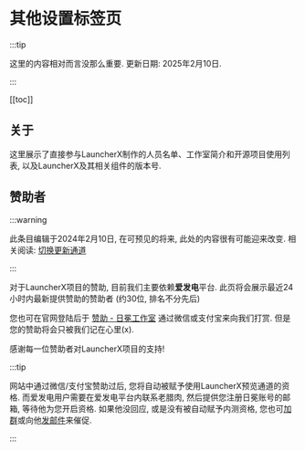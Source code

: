 # 其他设置标签页

:::tip

这里的内容相对而言没那么重要. 更新日期: 2025年2月10日.

:::

[[toc]]

## 关于

这里展示了直接参与LauncherX制作的人员名单、工作室简介和开源项目使用列表, 以及LauncherX及其相关组件的版本号.



## 赞助者

:::warning

此条目编辑于2024年2月10日, 在可预见的将来, 此处的内容很有可能迎来改变. 相关阅读: [切换更新通道](/zhCN/lxguide/others/switch-channel.html)

:::

对于LauncherX项目的赞助, 目前我们主要依赖**爱发电**平台.  此页将会展示最近24小时内最新提供赞助的赞助者 (约30位, 排名不分先后)

您也可在官网登陆后于 [赞助 - 日冕工作室](https://corona.studio/donate ) 通过微信或支付宝来向我们打赏. 但是您的赞助将会只被我们记在心里(x).

感谢每一位赞助者对LauncherX项目的支持! 



:::tip

网站中通过微信/支付宝赞助过后, 您将自动被赋予使用LauncherX预览通道的资格. 而爱发电用户需要在爱发电平台内联系老腊肉, 然后提供您注册日冕账号的邮箱, 等待他为您开启资格. 如果他没回应, 或是没有被自动赋予内测资格, 您也可[加群](/zhCN/guide/contact.html)或向他[发邮件](mailto:luolinrui726@outlook.com)来催促.

:::